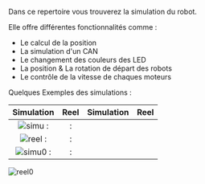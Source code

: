 Dans ce repertoire vous trouverez la simulation du robot. 

Elle offre différentes fonctionnalités comme : 

- Le calcul de la position  
- La simulation d'un CAN
- Le changement des couleurs des LED
- La position & La rotation de départ des robots
- Le contrôle de la vitesse de chaques moteurs


Quelques Exemples des simulations : 

Simulation           |    Reel        |  Simulation       |  Reel
:-------------------------:|:-------------------------:|:-------------------------:|:-------------------------:
![simu](https://user-images.githubusercontent.com/30113273/115052447-3f7cbd80-9ede-11eb-84da-3e2e6c0da41a.PNG) :|:
![reel](https://user-images.githubusercontent.com/30113273/115052452-40adea80-9ede-11eb-8038-c3c864fa73a4.PNG) :|:
![simu0](https://user-images.githubusercontent.com/30113273/115052456-4277ae00-9ede-11eb-9b68-5dbecf79614c.PNG) :|:
![reel0](https://user-images.githubusercontent.com/30113273/115052462-43104480-9ede-11eb-8be2-7f94d984fa16.PNG)

